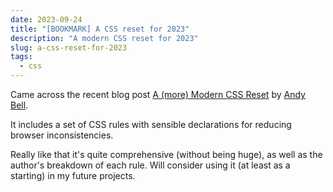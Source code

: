 ```yaml
---
date: 2023-09-24
title: "[BOOKMARK] A CSS reset for 2023"
description: "A modern CSS reset for 2023"
slug: a-css-reset-for-2023
tags:
  - css
---
```


Came across the recent blog post [A (more) Modern CSS
Reset](https://andy-bell.co.uk/a-more-modern-css-reset/) by [Andy
Bell](https://andy-bell.co.uk/).

It includes a set of CSS rules with sensible declarations for reducing browser
inconsistencies.

Really like that it's quite comprehensive (without being huge), as well as the
author's breakdown of each rule. Will consider using it (at least as a starting)
in my future projects.
